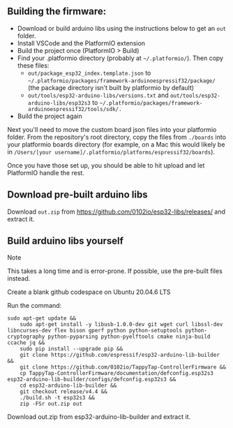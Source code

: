 ## Building the firmware:

- Download or build arduino libs using the instructions below to get an `out` folder.
- Install VSCode and the PlatformIO extension
- Build the project once (PlatformIO > Build)
- Find your .platformio directory (probably at `~/.platformio/`). Then copy these files:
  - `out/package_esp32_index.template.json` to `~/.platformio/packages/framework-arduinoespressif32/package/` (the package directory isn't built by platformio by default)
  - `out/tools/esp32-arduino-libs/versions.txt` and `out/tools/esp32-arduino-libs/esp32s3` to `~/.platformio/packages/framework-arduinoespressif32/tools/sdk/.`
- Build the project again

Next you'll need to move the custom board json files into your platformio folder. From the repository's root directory, copy the files from `./boards` into your platformio boards directory (for example, on a Mac this would likely be in `/Users/[your username]/.platformio/platforms/espressif32/boards`). 

Once you have those set up, you should be able to hit upload and let PlatformIO handle the rest.

## Download pre-built arduino libs

Download `out.zip` from https://github.com/0102io/esp32-libs/releases/ and extract it.

## Build arduino libs yourself

> [!NOTE]
> This takes a long time and is error-prone. If possible, use the pre-built files instead.

Create a blank github codespace on Ubuntu 20.04.6 LTS

Run the command:

```
sudo apt-get update &&
    sudo apt-get install -y libusb-1.0.0-dev git wget curl libssl-dev libncurses-dev flex bison gperf python python-setuptools python-cryptography python-pyparsing python-pyelftools cmake ninja-build ccache jq &&
    sudo pip install --upgrade pip &&
    git clone https://github.com/espressif/esp32-arduino-lib-builder &&
    git clone https://github.com/0102io/TappyTap-ControllerFirmware &&
    cp TappyTap-ControllerFirmware/documentation/defconfig.esp32s3 esp32-arduino-lib-builder/configs/defconfig.esp32s3 &&
    cd esp32-arduino-lib-builder && 
    git checkout release/v4.4 && 
    ./build.sh -t esp32s3 &&
    zip -FSr out.zip out
```

Download out.zip from esp32-arduino-lib-builder and extract it.